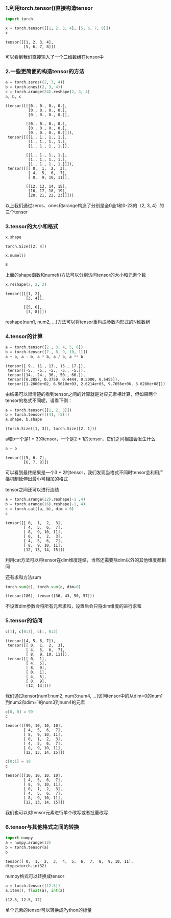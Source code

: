 ### 1.利用torch.tensor()直接构造tensor


```python
import torch

x = torch.tensor([[1, 2, 3, 4], [5, 6, 7, 8]])
x
```




    tensor([[1, 2, 3, 4],
            [5, 6, 7, 8]])



可以看到我们直接输入了一个二维数组在tensor中



### 2.一些更简便的构造tensor的方法


```python
a = torch.zeros((2, 3, 4))
b = torch.ones((2, 3, 4))
c = torch.arange(24).reshape(2, 3, 4)
a, b, c
```




    (tensor([[[0., 0., 0., 0.],
              [0., 0., 0., 0.],
              [0., 0., 0., 0.]],
     
             [[0., 0., 0., 0.],
              [0., 0., 0., 0.],
              [0., 0., 0., 0.]]]),
     tensor([[[1., 1., 1., 1.],
              [1., 1., 1., 1.],
              [1., 1., 1., 1.]],
     
             [[1., 1., 1., 1.],
              [1., 1., 1., 1.],
              [1., 1., 1., 1.]]]),
     tensor([[[ 0,  1,  2,  3],
              [ 4,  5,  6,  7],
              [ 8,  9, 10, 11]],
     
             [[12, 13, 14, 15],
              [16, 17, 18, 19],
              [20, 21, 22, 23]]]))



以上我们通过zeros、ones和arange构造了分别是全0全1和0-23的（2, 3, 4）的三个tensor



### 3.tensor的大小和格式


```python
x.shape
```




    torch.Size([2, 4])




```python
x.numel()
```




    8



上面的shape函数和numel()方法可以分别访问tensor的大小和元素个数



```python
x.reshape(2, 2, 2)
```




    tensor([[[1, 2],
             [3, 4]],
    
            [[5, 6],
             [7, 8]]])



reshape(num1, num2, ...)方法可以将tensor重构成参数内形式的N维数组


### 4.tensor的计算


```python
a = torch.tensor([2., 3, 4, 5, 6])
b = torch.tensor([7., 8, 9, 10, 11])
a + b, a - b, a * b, a / b, a ** b
```




    (tensor([ 9., 11., 13., 15., 17.]),
     tensor([-5., -5., -5., -5., -5.]),
     tensor([14., 24., 36., 50., 66.]),
     tensor([0.2857, 0.3750, 0.4444, 0.5000, 0.5455]),
     tensor([1.2800e+02, 6.5610e+03, 2.6214e+05, 9.7656e+06, 3.6280e+08]))



由结果可以很清楚的看到tensor之间的计算就是对应元素相计算，但如果两个tensor的格式不同呢，请看下例：


```python
a = torch.tensor([[1, 2, 3]])
b = torch.tensor([[4], [5]])
a.shape, b.shape
```




    (torch.Size([1, 3]), torch.Size([2, 1]))



a和b一个是1 * 3的tensor，一个是2 * 1的tensor，它们之间相加会发生什么


```python
a + b
```




    tensor([[5, 6, 7],
            [6, 7, 8]])



可以看到最终结果是一个3 * 2的tensor，我们发现当格式不同时tensor会利用广播机制延伸出最小可相加的格式



tensor之间还可以进行连结


```python
a = torch.arange(12).reshape(-1 ,4)
b = torch.arange(16).reshape(-1, 4)
c = torch.cat((a, b), dim = 0)
c
```




    tensor([[ 0,  1,  2,  3],
            [ 4,  5,  6,  7],
            [ 8,  9, 10, 11],
            [ 0,  1,  2,  3],
            [ 4,  5,  6,  7],
            [ 8,  9, 10, 11],
            [12, 13, 14, 15]])



利用cat方法可以将tensor在dim维度连结，当然还需要除dim以外的其他维度都相同



还有求和方法sum


```python
torch.sum(c), torch.sum(c, dim=0)
```




    (tensor(186), tensor([36, 43, 50, 57]))



不设置dim参数会将所有元素求和，设置后会只将dim维度的进行求和



### 5.tensor的访问


```python
c[1], c[0:3], c[:, 0:2]
```




    (tensor([4, 5, 6, 7]),
     tensor([[ 0,  1,  2,  3],
             [ 4,  5,  6,  7],
             [ 8,  9, 10, 11]]),
     tensor([[ 0,  1],
             [ 4,  5],
             [ 8,  9],
             [ 0,  1],
             [ 4,  5],
             [ 8,  9],
             [12, 13]]))



我们通过tensor[num1:num2, num3:num4, ...]访问tensor中的从dim=0的num1到num2和dim=1的num3到num4的元素



```python
c[0, 0] = 99
c
```




    tensor([[99, 10, 10, 10],
            [ 4,  5,  6,  7],
            [ 8,  9, 10, 11],
            [ 0,  1,  2,  3],
            [ 4,  5,  6,  7],
            [ 8,  9, 10, 11],
            [12, 13, 14, 15]])




```python
c[0:1] = 10
c
```




    tensor([[10, 10, 10, 10],
            [ 4,  5,  6,  7],
            [ 8,  9, 10, 11],
            [ 0,  1,  2,  3],
            [ 4,  5,  6,  7],
            [ 8,  9, 10, 11],
            [12, 13, 14, 15]])



我们也可以对tensor元素进行单个改写或者批量改写



### 6.tensor与其他格式之间的转换


```python
import numpy
a = numpy.arange(12)
b = torch.tensor(a)
b
```




    tensor([ 0,  1,  2,  3,  4,  5,  6,  7,  8,  9, 10, 11], dtype=torch.int32)



numpy格式可以转换成tensor



```python
a = torch.tensor([12.5])
a.item(), float(a), int(a)
```




    (12.5, 12.5, 12)



单个元素的tensor可以转换成Python的标量
